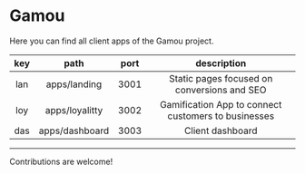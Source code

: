 # Gamou

Here you can find all client apps of the Gamou project.

| key |      path      | port |                     description                     |
| :-: | :------------: | :--: | :-------------------------------------------------: |
| lan |  apps/landing  | 3001 |     Static pages focused on conversions and SEO     |
| loy | apps/loyalitty | 3002 | Gamification App to connect customers to businesses |
| das | apps/dashboard | 3003 |                  Client dashboard                   |

---

Contributions are welcome!
